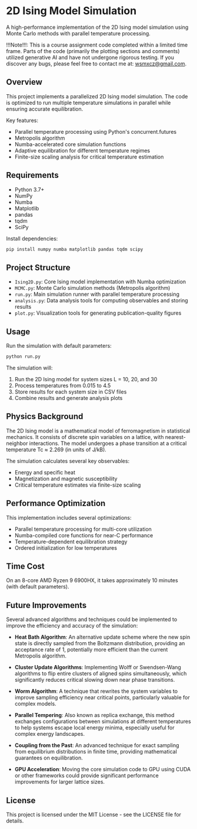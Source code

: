 # 2D Ising Model Simulation

A high-performance implementation of the 2D Ising model simulation using Monte Carlo methods with parallel temperature processing.

!!!Note!!!: This is a course assignment code completed within a limited time frame. Parts of the code (primarily the plotting sections and comments) utilized generative AI and have not undergone rigorous testing. If you discover any bugs, please feel free to contact me at: wsmxcz@gmail.com.

## Overview

This project implements a parallelized 2D Ising model simulation. The code is optimized to run multiple temperature simulations in parallel while ensuring accurate equilibration.

Key features:
- Parallel temperature processing using Python's concurrent.futures
- Metropolis algorithm
- Numba-accelerated core simulation functions
- Adaptive equilibration for different temperature regimes
- Finite-size scaling analysis for critical temperature estimation

## Requirements

- Python 3.7+
- NumPy
- Numba
- Matplotlib
- pandas
- tqdm
- SciPy

Install dependencies:
```bash
pip install numpy numba matplotlib pandas tqdm scipy
```

## Project Structure

- `Ising2D.py`: Core Ising model implementation with Numba optimization
- `MCMC.py`: Monte Carlo simulation methods (Metropolis algorithm)
- `run.py`: Main simulation runner with parallel temperature processing
- `analysis.py`: Data analysis tools for computing observables and storing results
- `plot.py`: Visualization tools for generating publication-quality figures

## Usage

Run the simulation with default parameters:
```bash
python run.py
```

The simulation will:
1. Run the 2D Ising model for system sizes L = 10, 20, and 30
2. Process temperatures from 0.015 to 4.5
3. Store results for each system size in CSV files
4. Combine results and generate analysis plots

## Physics Background

The 2D Ising model is a mathematical model of ferromagnetism in statistical mechanics. It consists of discrete spin variables on a lattice, with nearest-neighbor interactions. The model undergoes a phase transition at a critical temperature Tc ≈ 2.269 (in units of J/kB).

The simulation calculates several key observables:
- Energy and specific heat
- Magnetization and magnetic susceptibility
- Critical temperature estimates via finite-size scaling

## Performance Optimization

This implementation includes several optimizations:
- Parallel temperature processing for multi-core utilization
- Numba-compiled core functions for near-C performance
- Temperature-dependent equilibration strategy
- Ordered initialization for low temperatures

## Time Cost

On an 8-core AMD Ryzen 9 6900HX, it takes approximately 10 minutes (with default parameters).

## Future Improvements

Several advanced algorithms and techniques could be implemented to improve the efficiency and accuracy of the simulation:

- **Heat Bath Algorithm**: An alternative update scheme where the new spin state is directly sampled from the Boltzmann distribution, providing an acceptance rate of 1, potentially more efficient than the current Metropolis algorithm.

- **Cluster Update Algorithms**: Implementing Wolff or Swendsen-Wang algorithms to flip entire clusters of aligned spins simultaneously, which significantly reduces critical slowing down near phase transitions.

- **Worm Algorithm**: A technique that rewrites the system variables to improve sampling efficiency near critical points, particularly valuable for complex models.

- **Parallel Tempering**: Also known as replica exchange, this method exchanges configurations between simulations at different temperatures to help systems escape local energy minima, especially useful for complex energy landscapes.

- **Coupling from the Past**: An advanced technique for exact sampling from equilibrium distributions in finite time, providing mathematical guarantees on equilibration.

- **GPU Acceleration**: Moving the core simulation code to GPU using CUDA or other frameworks could provide significant performance improvements for larger lattice sizes.

## License

This project is licensed under the MIT License - see the LICENSE file for details.


